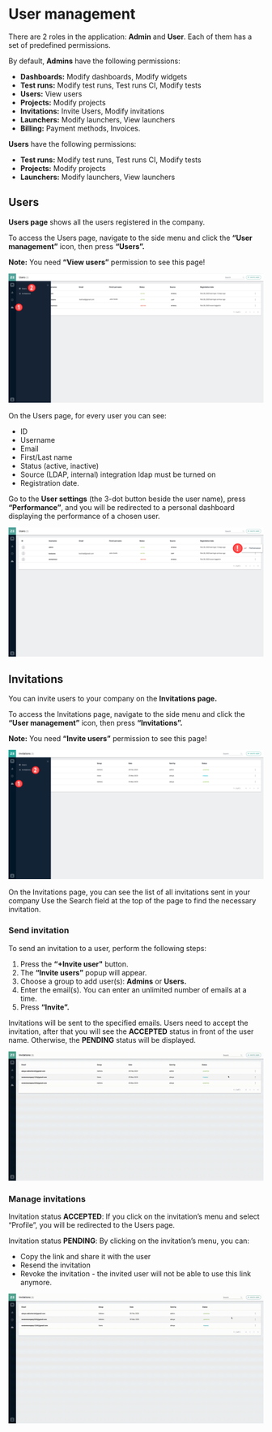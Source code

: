 # User management

There are 2 roles in the application: **Admin** and **User**. Each of them has a set of predefined permissions.

By default, **Admins** have the following permissions:

* **Dashboards:** Modify dashboards, Modify widgets
* **Test runs:** Modify test runs, Test runs CI, Modify tests
* **Users:** View users
* **Projects:** Modify projects
* **Invitations:** Invite Users, Modify invitations
* **Launchers:** Modify launchers, View launchers
* **Billing:** Payment methods, Invoices.

**Users** have the following permissions:

* **Test runs:** Modify test runs, Test runs CI, Modify tests
* **Projects:** Modify projects
* **Launchers:** Modify launchers, View launchers


## Users

**Users page** shows all the users registered in the company.

To access the Users page, navigate to the side menu and click the **“User management”** icon, then press **“Users”.**

**Note:** You need **“View users”** permission to see this page!

![Users Page](https://github.com/zebrunner/documentation/blob/master/docs/assets/images/users_management_page.png?raw=true) 

On the Users page, for every user you can see:

* ID
* Username 
* Email
* First/Last name
* Status (active, inactive)
* Source (LDAP, internal) integration ldap must be turned on
* Registration date.

Go to the **User settings** (the 3-dot button beside the user name), press **“Performance”**, and you will be redirected to a personal dashboard displaying the performance of a chosen user.

![User Performance](https://github.com/zebrunner/documentation/blob/master/docs/assets/images/users_management_performance.png?raw=true)

## Invitations

You can invite users to your company on the **Invitations page.**

To access the Invitations page, navigate to the side menu and click the **“User management”** icon, then press **“Invitations”.**

**Note:** You need **“Invite users”** permission to see this page!

![Invitations Page](https://github.com/zebrunner/documentation/blob/master/docs/assets/images/invitations_page.png?raw=true)

On the Invitations page, you can see the list of all invitations sent in your company 
Use the Search field at the top of the page to find the necessary invitation.

### Send invitation
To send an invitation to a user, perform the following steps:

1. Press the **“+Invite user"** button.
2. The **“Invite users”** popup will appear.
3. Choose a group to add user(s): **Admins** or **Users.**
4. Enter the email(s). You can enter an unlimited number of emails at a time.
5. Press **“Invite”.**

Invitations will be sent to the specified emails. Users need to accept the invitation, after that you will see the **ACCEPTED** status in front of the user name. Otherwise, the **PENDING** status will be displayed.

![Send Invitation](https://github.com/zebrunner/documentation/blob/master/docs/assets/images/send_invitation.gif?raw=true)

### Manage invitations
Invitation status **ACCEPTED**: If you click on the invitation’s menu and select “Profile”, you will be redirected to the Users page.

Invitation status **PENDING**: By clicking on the invitation’s menu, you can:

* Copy the link and share it with the user
* Resend the invitation
* Revoke the invitation - the invited user will not be able to use this link anymore.

![Manage Invitations](https://github.com/zebrunner/documentation/blob/master/docs/assets/images/manage_invitations.gif?raw=true)
